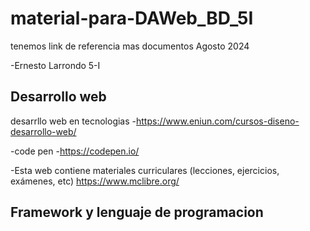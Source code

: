 # material-para-DAWeb_BD_5I
tenemos link de referencia mas documentos Agosto 2024

-Ernesto Larrondo 5-I
## Desarrollo web

desarrllo web en tecnologias
-https://www.eniun.com/cursos-diseno-desarrollo-web/

-code pen
-https://codepen.io/

-Esta web contiene materiales curriculares (lecciones, ejercicios, exámenes, etc)
https://www.mclibre.org/

## Framework y lenguaje de programacion
